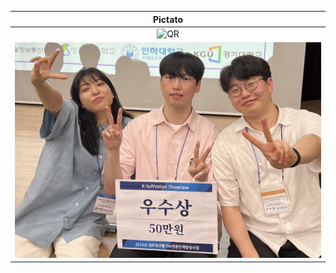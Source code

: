 |Pictato|
|:---:|
|![QR](https://pbxt.replicate.delivery/vVUIfAWl8R1baalaGRL2wDEyWWifvg1oWueMCTHPsEZJYP2iA/output-3.png)|
|![](./CleanShot%202023-08-28%20at%2019.55.31%402x.png)|
